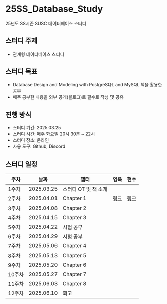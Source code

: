 # 25SS_Database_Study
25년도 SS시즌 SUSC 데이터베이스 스터디

## 스터디 주제
- 관계형 데이터베이스 스터디

## 스터디 목표
- Database Design and Modeling with PostgreSQL and MySQL 책을 활용한 공부
- 매주 공부한 내용을 외부 공개(블로그)로 필수로 작성 및 공유

## 진행 방식
- 스터디 기간: 2025.03.25 
- 스터디 시간: 매주 화요일 20시 30분 ~ 22시
- 스터디 장소: 온라인
- 사용 도구: Github, Discord

## 스터디 일정
| 주차  | 날짜         | 챕터          | 영욱 | 현수 |
|------|------------|--------------|----|----|
| 1주차 | 2025.03.25 | 스터디 OT 및 책 소개 |    |    |
| 2주차 | 2025.04.01 | Chapter 1    |  [링크](https://velog.io/@choo121600/SUSC-DB-design-modeling-%EC%8A%A4%ED%84%B0%EB%94%94-Part-1.1-SQL-and-NoSQL-Database)  |[링크](https://it-life-blog.tistory.com/entry/DB-Study-1st-Weeks-Study)    |
| 3주차 | 2025.04.08 | Chapter 2    |    |    |
| 4주차 | 2025.04.15 | Chapter 3    |    |    |
| 5주차 | 2025.04.22 | 시험 공부     |    |    |
| 6주차 | 2025.04.29 | 시험 공부     |    |    |
| 7주차 | 2025.05.06 | Chapter 4    |    |    |
| 8주차 | 2025.05.13 | Chapter 5    |    |    |
| 9주차 | 2025.05.20 | Chapter 6    |    |    |
| 10주차 | 2025.05.27 | Chapter 7    |    |    |
| 11주차 | 2025.06.03 | Chapter 8    |    |    |
| 12주차 | 2025.06.10 | 회고         |    |    |
